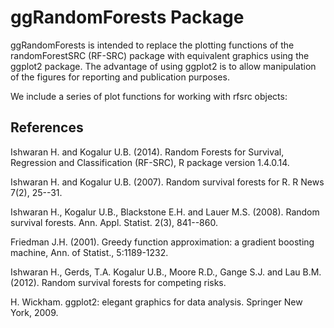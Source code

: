 ggRandomForests Package
========================================================
ggRandomForests is intended to replace the plotting functions of the randomForestSRC (RF-SRC) package with equivalent graphics using the ggplot2 package. The advantage of using ggplot2 is to allow manipulation of the figures  for reporting and publication purposes.

We include a series of plot functions for working  with rfsrc objects:


## References
Ishwaran H. and Kogalur U.B. (2014). Random Forests for Survival, Regression and Classification (RF-SRC),
R package version 1.4.0.14.

Ishwaran H. and Kogalur U.B. (2007). Random survival forests for R. R News 7(2), 25--31.

Ishwaran H., Kogalur U.B., Blackstone E.H. and Lauer M.S. (2008). Random survival forests. Ann. Appl. Statist. 2(3), 841--860.

Friedman J.H. (2001). Greedy function approximation: a gradient boosting machine, Ann. of Statist., 5:1189-1232.

Ishwaran H., Gerds, T.A. Kogalur U.B., Moore R.D., Gange S.J. and Lau B.M. (2012). Random survival forests for competing risks.

H. Wickham. ggplot2: elegant graphics for data analysis. Springer New York, 2009.